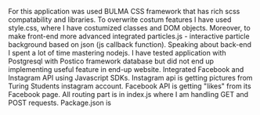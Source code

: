 For this application was used BULMA CSS framework that has rich scss compatability and libraries. To overwrite costum features I have used style.css, where I have costumized classes and DOM objects. Moreover, to make front-end more advanced integrated particles.js - interactive particle background based on json (js callback function). 
Speaking about back-end I spent a lot of time mastering nodejs. I have tested application with Postgresql with Postico framework database but did not end up implementing useful feature in end-up website. Integrated Facebook and Instagram API using Javascript SDKs. Instagram api is getting pictures from Turing Students instagram account. Facebook API is getting "likes" from its Facebook page. All routing part is in index.js where I am handling GET and POST requests. Package.json is 